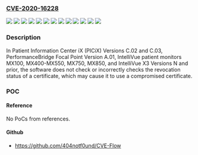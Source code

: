 ### [CVE-2020-16228](https://cve.mitre.org/cgi-bin/cvename.cgi?name=CVE-2020-16228)
![](https://img.shields.io/static/v1?label=Product&message=IntelliVue%20X3&color=blue)
![](https://img.shields.io/static/v1?label=Product&message=IntelliVue%20patient%20monitors&color=blue)
![](https://img.shields.io/static/v1?label=Product&message=Patient%20Information%20Center%20iX%20(PICiX)&color=blue)
![](https://img.shields.io/static/v1?label=Product&message=PerformanceBridge%20Focal%20Point&color=blue)
![](https://img.shields.io/static/v1?label=Version&message=0%20&color=brightgreen)
![](https://img.shields.io/static/v1?label=Version&message=A.01%20&color=brightgreen)
![](https://img.shields.io/static/v1?label=Version&message=C.02%20&color=brightgreen)
![](https://img.shields.io/static/v1?label=Version&message=C.03%20&color=brightgreen)
![](https://img.shields.io/static/v1?label=Version&message=MX100%20&color=brightgreen)
![](https://img.shields.io/static/v1?label=Version&message=MX400-MX550%20&color=brightgreen)
![](https://img.shields.io/static/v1?label=Version&message=MX750%20&color=brightgreen)
![](https://img.shields.io/static/v1?label=Version&message=MX850%20&color=brightgreen)
![](https://img.shields.io/static/v1?label=Vulnerability&message=CWE-299%20Improper%20Check%20for%20Certificate%20Revocation&color=brightgreen)

### Description

In Patient Information Center iX (PICiX) Versions C.02 and C.03, PerformanceBridge Focal Point Version A.01, IntelliVue patient monitors MX100, MX400-MX550, MX750, MX850, and IntelliVue X3 Versions N and prior, the software does not check or incorrectly checks the revocation status of a certificate, which may cause it to use a compromised certificate.

### POC

#### Reference
No PoCs from references.

#### Github
- https://github.com/404notf0und/CVE-Flow

